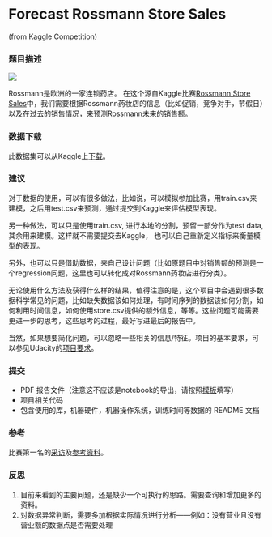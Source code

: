 # Forecast Rossmann Store Sales 
(from Kaggle Competition)


### 题目描述

![](https://kaggle2.blob.core.windows.net/competitions/kaggle/4594/media/rossmann_banner2.png)

Rossmann是欧洲的一家连锁药店。 在这个源自Kaggle比赛[Rossmann Store Sales](https://www.kaggle.com/c/rossmann-store-sales)中，我们需要根据Rossmann药妆店的信息（比如促销，竞争对手，节假日）以及在过去的销售情况，来预测Rossmann未来的销售额。

### 数据下载 
此数据集可以从Kaggle上[下载](https://www.kaggle.com/c/rossmann-store-sales/data)。


### 建议

对于数据的使用，可以有很多做法，比如说，可以模拟参加比赛，用train.csv来建模，之后用test.csv来预测，通过提交到Kaggle来评估模型表现。

另一种做法，可以只是使用train.csv, 进行本地的分割，预留一部分作为test data, 其余用来建模。这样就不需要提交去Kaggle， 也可以自己重新定义指标来衡量模型的表现。

另外，也可以只是借助数据，来自己设计问题（比如原题目中对销售额的预测是一个regression问题，这里也可以转化成对Rossmann药妆店进行分类）。

无论使用什么方法及获得什么样的结果，值得注意的是，这个项目中会遇到很多数据科学常见的问题，比如缺失数据该如何处理，有时间序列的数据该如何分割，如何利用时间信息，如何使用store.csv提供的额外信息，等等。这些问题可能需要更进一步的思考，这些思考的过程，最好写进最后的报告中。

当然，如果想要简化问题，可以忽略一些相关的信息/特征。项目的基本要求，可以参见Udacity的[项目要求](https://review.udacity.com/#!/rubrics/273/view)。


### 提交
* PDF 报告文件（注意这不应该是notebook的导出，请按照[模板](https://github.com/nd009/machine-learning/blob/zh-cn/projects/capstone/capstone_report_template.md)填写）
* 项目相关代码
* 包含使用的库，机器硬件，机器操作系统，训练时间等数据的 README 文档


### 参考
比赛第一名的[采访](http://blog.kaggle.com/2015/12/21/rossmann-store-sales-winners-interview-1st-place-gert/)及[参考资料](https://www.kaggle.com/c/rossmann-store-sales/forums/t/18024/model-documentation-1st-place)。


### 反思
1. 目前来看到的主要问题，还是缺少一个可执行的思路。需要查询和增加更多的资料。
2. 对数据异常判断，需要多加根据实际情况进行分析——例如：没有营业且没有营业额的数据点是否需要处理